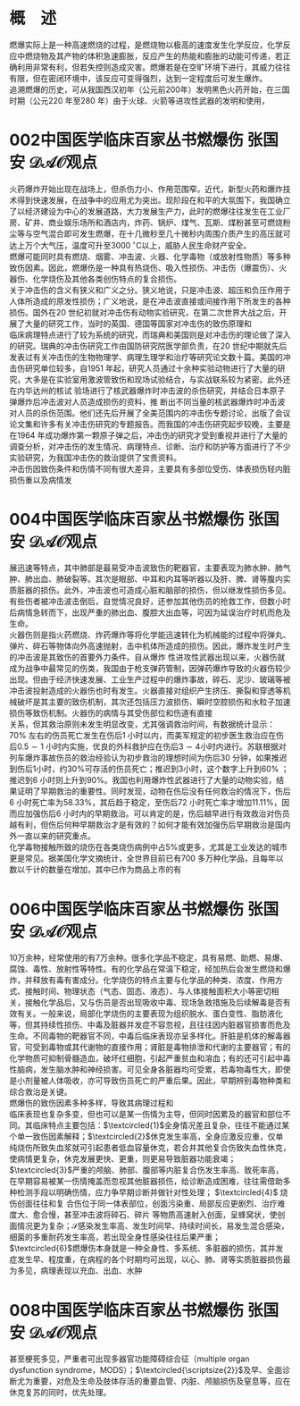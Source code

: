 # 概　述  
燃爆实际上是一种高速燃烧的过程，是燃烧物以极高的速度发生化学反应，化学反应中燃烧物及其产物的体积急速膨胀，反应产生的热能和膨胀的动能可传递，若正确利用非常有利，但若失控则造成灾害。燃爆若是在空旷环境下进行，其威力往往有限，但在密闭环境中，该反应可变得强烈，达到一定程度后可发生爆炸。  
追溯燃爆的历史，可从我国西汉初年（公元前200年）发明黑色火药开始，在三国时期（公元220 年至280 年）由于火球、火箭等进攻性武器的发明和使用，  
# 002中国医学临床百家丛书燃爆伤 张国安 $\mathcal{D A O}$观点  
火药爆炸开始出现在战场上，但杀伤力小、作用范围窄。近代，新型火药和爆炸技术得到快速发展，在战争中的应用尤为突出。现阶段在和平的大氛围下，我国确立了以经济建设为中心的发展道路，大力发展生产力，此时的燃爆往往发生在工业厂房、矿井、商业娱乐场所和酒店内，炸药、锅炉、煤气、瓦斯、煤粉甚至可燃烧粉尘等与空气混合即可发生燃爆，在十几微秒至几十微秒内周围介质产生的高压就可达上万个大气压，温度可升至$3000\,^{\circ}\mathrm{C}$以上，威胁人民生命财产安全。  
燃爆可能同时具有燃烧、烟雾、冲击波、火器、化学毒物（或放射性物质）等多种致伤因素。因此，燃爆伤是一种具有热烧伤、吸入性损伤、冲击伤（爆震伤）、火器伤、化学烧伤及其他各类创伤特点的复合损伤。  
关于冲击伤的含义有狭义和广义之分。狭义地说，只是冲击波、超压和负压作用于人体所造成的原发性损伤；广义地说，是在冲击波直接或间接作用下所发生的各种损伤。国外在20 世纪初就对冲击伤有动物实验研究，在第二次世界大战之后，开展了大量的研究工作，当时的英国、德国等国家对冲击伤的致伤原理和  
临床病理特点进行了较为系统的研究，而瑞典和美国则是对冲击伤的理论做了深入的研究。瑞典的冲击伤研究工作由国防研究院医学部负责，在20 世纪中期就先后发表过有关冲击伤的生物物理学、病理生理学和治疗等研究论文数十篇。美国的冲击伤研究单位较多，自1951 年起，研究人员通过十余种实验动物进行了大量的研究，大多是在实验室用激波管致伤和现场试验结合，与实战联系较为紧密。此外还在内华达州的核试 验场进行了核武器爆炸时冲击波的杀伤研究，并结合日本原子弹爆炸后冲击波对人员造成损伤的资料，推 断出不同当量的核武器爆炸时冲击波对人员的杀伤范围。他们还先后开展了全美范围内的冲击伤专题讨论，出版了会议论文集和许多有关冲击伤研究的专题报告。而我国的冲击伤研究起步较晚，主要是在1964 年成功爆炸第一颗原子弹之后，冲击伤的研究才受到重视并进行了大量的调查分析，对冲击伤的发生情况、病理特点、诊断、治疗和防护等方面进行了不少实验研究，为我国冲击伤的救治提供了宝贵资料。  
冲击伤因致伤条件和伤情不同有很大差异，主要具有多部位受伤、体表损伤轻内脏损伤重以及病情发  
# 004中国医学临床百家丛书燃爆伤 张国安 $\mathcal{D A O}$观点  
展迅速等特点，其中肺部是最易受冲击波致伤的靶器官，主要表现为肺水肿、肺气肿、肺出血、肺破裂等。其次是眼部、中耳和内耳等听器以及肝、脾、肾等腹内实质脏器的损伤。此外，冲击波也可造成心脏和脑部的损伤，但以继发性损伤多见。有些伤者被冲击波击倒后，自觉情况良好，还参加其他伤员的抢救工作，但数小时后病情急转而下，出现严重的肺出血、腹腔大出血等，可因为延误治疗时机而危及生命。  
火器伤则是指火药燃烧、炸药爆炸等将化学能迅速转化为机械能的过程中将弹丸、弹片、碎石等物体向外高速抛射，击中机体所造成的损伤。因此，爆炸发生时产生的冲击波是其致伤的首要外力条件。自从爆炸 性进攻性武器出现以来，火器伤就成为战争中最常见的伤类，我国由于枪支弹药管制，因弹药爆炸导致的火器伤较少出现。但由于经济快速发展、工业生产过程中的爆炸事故，碎石、泥沙、玻璃等被冲击波投射造成的火器伤也时有发生。火器直接对组织产生挤压、撕裂和穿透等机械破坏是其主要的致伤机制，其次还包括压力波损伤、瞬时空腔损伤和水粒子加速损伤等致伤机制。火器伤的病情与其受伤部位和伤道有直接  
关系，但其救治原则未发生明显改变，尤其强调救治时间，有数据统计显示：$70\%$ 左右的伤员死亡发生在伤后1 小时以内，而美军规定的初步医生救治应在伤后$0.5\sim1$ 小时内实施，优良的外科救护应在伤后$3\sim4$小时内进行。苏联根据对列车爆炸事故伤员的救治经验认为初步救治的理想时间为伤后30 分钟，如果推迟到伤后1小时，约$30\%$可存活的伤员死亡；推迟到3小时，这个数字上升到$60\%$ ；推迟到6 小时则上升到$90\%$。我国也利用爆炸性武器进行了大量的动物实验，结果证明了早期救治的重要性。同时发现，动物在伤后没有任何救治的情况下，伤后6 小时死亡率为$58.33\%$，其后趋于稳定，至伤后72 小时死亡率才增加$11.11\%$，因而应加强伤后6 小时内的早期救治。可以肯定的是，伤后越早进行有效救治对伤员越有利，但伤后何种早期救治才是有效的？如何才能有效加强伤后早期救治是国内外一直以来的研究重点。  
化学毒物接触所致的烧伤在各类烧伤病例中占$5\%$或更多，尤其是工业发达的城市更是常见。据美国化学文摘统计，全世界目前已有700 多万种化学品，且每年以数以千计的数量在增加，其中已作为商品上市的有  
# 006中国医学临床百家丛书燃爆伤 张国安 $\mathcal{D A O}$观点  
10万余种，经常使用的有7万余种。很多化学品不稳定，具有易燃、助燃、易爆、腐蚀、毒性、放射性等特性。有的化学品在常温下稳定，经加热后会发生燃烧和爆炸，并释放有毒有害成分。化学烧伤的特点主要与化学品的种类、浓度、作用方式、接触时间、物理状态（气态、固态、液态）、与人体接触面积大小等密切相关，接触化学品后，又与伤员是否出现吸收中毒、现场急救措施及后续解毒是否有效有关。一般来说，局部化学烧伤的主要表现为组织脱水、蛋白变性、脂肪液化等，但其持续性损伤、中毒及脏器并发症不容忽视，且往往因内脏器官损害而危及生命。不同毒物的靶器官不同，中毒后临床表现亦呈多样化。肝脏是机体的解毒器官，可受到毒物或其代谢物的直接作用；肾脏是毒物排泄和代谢的主要器官；有的化学物质可抑制骨髓造血，破坏红细胞，引起严重贫血和溶血；有的还可引起中毒性脑病，发生脑水肿和神经损害。可见全身各脏器均可受累，若毒物毒性大，即使是小剂量被人体吸收，亦可导致伤员死亡的严重后果。因此，早期辨别毒物种类和综合救治是关键。  
燃爆伤的致伤因素多种多样，导致其病理过程和  
临床表现也复杂多变，但也可以是某一伤情为主导，但同时因累及的器官和部位不同。其临床特点主要包括：$\textcircled{1}$全身情况差且复杂，往往不能通过某个单一致伤因素解释；$\textcircled{2}$休克发生率高，全身应激反应重，仅单纯烧伤所致失血浆就可引起患者低血容量休克，若合并其他复合伤致失血性休克，使病情更复杂，休克发展更快、更重，则更易导致脏器功能衰竭；$\textcircled{3}$严重的颅脑、肺部、腹部等内脏复合伤发生率高、致死率高，在早期容易被某一伤情掩盖而忽视其他脏器损伤，给诊断造成困难，往往需借助多种检测手段以明确伤情，应力争早期诊断并做针对性处理； $\textcircled{4}$ 烧伤创面往往和复 合伤位于同一体表部位，创面污染重、局部反应更剧烈、治疗难度大、愈合慢，甚至冲击波将碎石、碎片 等物质高速射入创面，呈蜂窝状，使创面情况更为复杂；$\mathcal{S}$感染发生率高、发生时间早、持续时间长，易发生混合感染，细菌的多重耐药发生率高，若出现全身性感染往往后果严重；$\textcircled{6}$燃爆伤本身就是一种全身性、多系统、多脏器的损伤，其并发症发生早、程度重，在病程的各个时期均可出现，以心、肺、肾等实质脏器损伤最为多见，病理表现以充血、出血、水肿  
# 008中国医学临床百家丛书燃爆伤 张国安 $\mathcal{D A O}$观点  
甚至梗死多见，严重者可出现多器官功能障碍综合征（multiple organ dysfunction syndrome，MODS）；$\textcircled{\scriptsize{2}}$及早、全面诊断尤为重要，对危及生命及肢体存活的重要血管、内脏、颅脑损伤及窒息等，应在休克复苏的同时，优先处理。  

